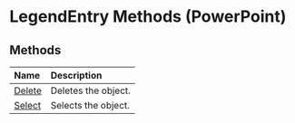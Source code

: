 
# LegendEntry Methods (PowerPoint)

## Methods



|**Name**|**Description**|
|:-----|:-----|
|[Delete](87dfd818-7315-a610-4da7-ca3b1ff74975.md)|Deletes the object.|
|[Select](86b3cbf7-d491-1e43-0ae6-f6527109653d.md)|Selects the object.|
